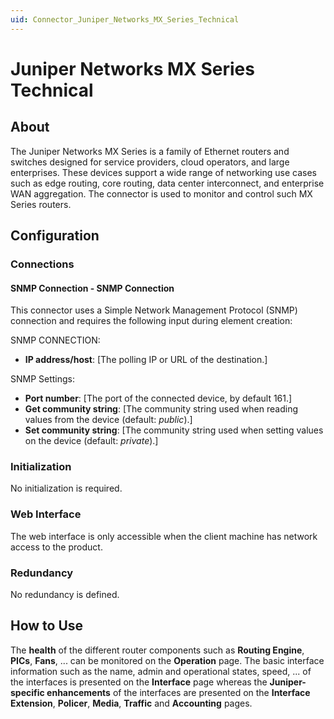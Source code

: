 ```yaml
---
uid: Connector_Juniper_Networks_MX_Series_Technical
---
```


# Juniper Networks MX Series Technical

## About

The Juniper Networks MX Series is a family of Ethernet routers and switches designed for service providers, cloud operators, and large enterprises. These devices support a wide range of networking use cases such as edge routing, core routing, data center interconnect, and enterprise WAN aggregation.
The connector is used to monitor and control such MX Series routers.

## Configuration

### Connections

#### SNMP Connection - SNMP Connection

This connector uses a Simple Network Management Protocol (SNMP) connection and requires the following input during element creation:

SNMP CONNECTION:

- **IP address/host**: [The polling IP or URL of the destination.]
  
SNMP Settings:

- **Port number**: [The port of the connected device, by default 161.]
- **Get community string**: [The community string used when reading values from the device (default: *public*).]
- **Set community string**: [The community string used when setting values on the device (default: *private*).]

### Initialization

No initialization is required.

### Web Interface

The web interface is only accessible when the client machine has network access to the product.

### Redundancy

No redundancy is defined.

## How to Use

The **health** of the different router components such as **Routing Engine**, **PICs**, **Fans**, ... can be monitored on the **Operation** page.
The basic interface information such as the name, admin and operational states, speed, ... of the interfaces is presented on the **Interface** page whereas the **Juniper-specific enhancements** of the interfaces are presented on the **Interface Extension**, **Policer**, **Media**, **Traffic** and **Accounting** pages.

